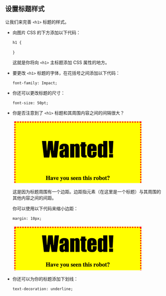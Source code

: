 ## 设置标题样式

让我们来完善 `<h1>` 标题的样式。



+ 向图片 CSS 的下方添加以下代码：

	```
	h1 {

	}
	```

	这就是你将向 `<h1>` 主标题添加 CSS 属性的地方。

+ 要更改 `<h1>` 标题的字体，在花括号之间添加以下代码：

	```
	font-family: Impact;
	```

+ 你还可以更改标题的尺寸：

	```
	font-size: 50pt;
	```

+ 	你是否注意到了 `<h1>` 标题和其周围内容之间的间隔很大？

	![screenshot](images/wanted-h1-margin.png)

	这是因为标题周围有一个边距。边距指元素（在这里是一个标题）与其周围的其他内容之间的间距。

	你可以使用以下代码来缩小边距：

	```
	margin: 10px;
	```

	![screenshot](images/wanted-h1-margin-small.png)

+ 你还可以为你的标题添加下划线：

	```
	text-decoration: underline;
	```


